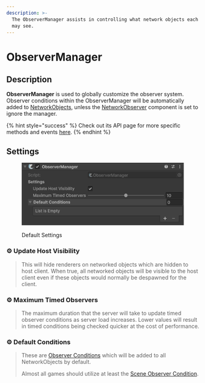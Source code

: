 ```yaml
---
description: >-
  The ObserverManager assists in controlling what network objects each client
  may see.
---
```


# ObserverManager

## Description <a href="#server-and-host" id="server-and-host"></a>

**ObserverManager** is used to globally customize the observer system. Observer conditions within the ObserverManager will be automatically added to [NetworkObjects](../../../../guides/features/networked-gameobjects-and-scripts/networkobjects/), unless the [NetworkObserver](../../network-observer.md) component is set to ignore the manager.

{% hint style="success" %}
Check out its API page for more specific methods and events [here](https://fish-networking.com/FishNet/api/api/FishNet.Managing.Observing.ObserverManager.html).
{% endhint %}

## Settings <a href="#server-and-host" id="server-and-host"></a>

<div align="left"><figure><img src="../../../../.gitbook/assets/observer-manager-component.png" alt=""><figcaption><p>Default Settings</p></figcaption></figure></div>

### :gear:  **Update Host Visibility**

> This will hide renderers on networked objects which are hidden to host client. When true, all networked objects will be visible to the host client even if these objects would normally be despawned for the client.

### :gear:  **Maximum Timed Observers**

> The maximum duration that the server will take to update timed observer conditions as server load increases. Lower values will result in timed conditions being checked quicker at the cost of performance.

### :gear:  **Default Conditions**

> These are [Observer Conditions](../../../scriptableobjects/observerconditions/) which will be added to all NetworkObjects by default.
>
> Almost all games should utilize at least the [Scene Observer Condition](../../../scriptableobjects/observerconditions/scenecondition.md).
